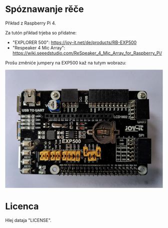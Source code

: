 # Spóznawanje rěče

Přikład z Raspberry Pi 4.

Za tutón přikład trjeba so přidatne:
* "EXPLORER 500": https://joy-it.net/de/products/RB-EXP500
* "Respeaker 4 Mic Array": https://wiki.seeedstudio.com/ReSpeaker_4_Mic_Array_for_Raspberry_Pi/

Prošu změniće jumpery na EXP500 kaž na tutym wobrazu:

![EXP500 jumper settings](jumper_settings_exp500.jpg)

# Licenca

Hlej dataja "LICENSE".
